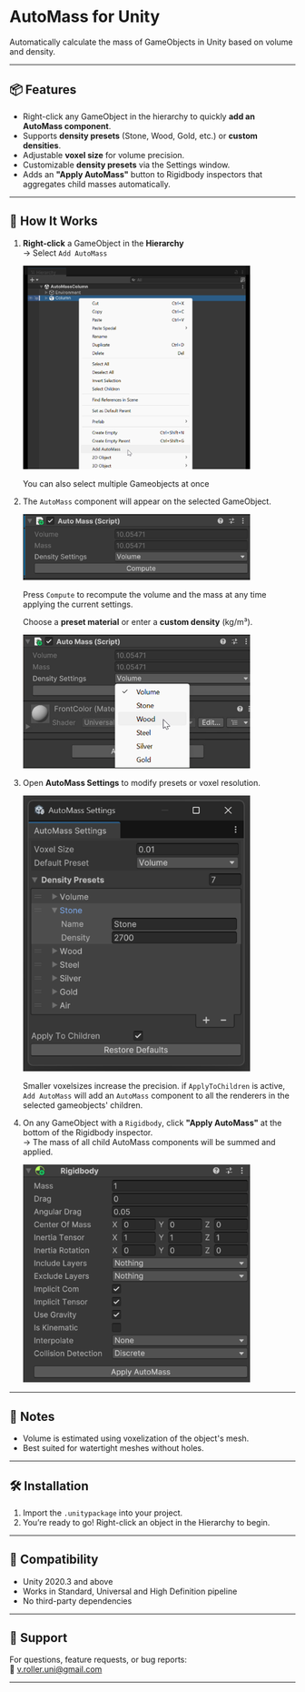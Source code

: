 # AutoMass for Unity
Automatically calculate the mass of GameObjects in Unity based on volume and density.

---

## 📦 Features
- Right-click any GameObject in the hierarchy to quickly **add an AutoMass component**.
- Supports **density presets** (Stone, Wood, Gold, etc.) or **custom densities**.
- Adjustable **voxel size** for volume precision.
- Customizable **density presets** via the Settings window.
- Adds an **"Apply AutoMass"** button to Rigidbody inspectors that aggregates child masses automatically.

---

## 🧩 How It Works

1. **Right-click** a GameObject in the **Hierarchy**  
   → Select `Add AutoMass`

   <img src="Documentation/ObjectMenu.png" alt="AutoMass Overview" style="width: 400px;"/>

   You can also select multiple Gameobjects at once

2. The `AutoMass` component will appear on the selected GameObject.
   
   <img src="Documentation/Component.png" alt="AutoMass Overview" style="width: 400px;"/>

   Press `Compute` to recompute the volume and the mass at any time applying the current settings.
   
   Choose a **preset material** or enter a **custom density** (kg/m³).

   <img src="Documentation/Component2.png" alt="AutoMass Overview" style="width: 400px;"/>

3. Open **AutoMass Settings** to modify presets or voxel resolution.

   <img src="Documentation/Settings.png" alt="AutoMass Overview" style="width: 400px;"/>

   Smaller voxelsizes increase the precision.
   if `ApplyToChildren` is active, `Add AutoMass` will add an `AutoMass` component to all the renderers in the selected gameobjects' children.

5. On any GameObject with a `Rigidbody`, click **"Apply AutoMass"** at the bottom of the Rigidbody inspector.  
   → The mass of all child AutoMass components will be summed and applied.

   <img src="Documentation/Rigidbody.png" alt="AutoMass Overview" style="width: 400px;"/>

---

## 📌 Notes
- Volume is estimated using voxelization of the object's mesh.
- Best suited for watertight meshes without holes.

---

## 🛠 Installation
1. Import the `.unitypackage` into your project.
2. You’re ready to go! Right-click an object in the Hierarchy to begin.

---

## 🧪 Compatibility
- Unity 2020.3 and above
- Works in Standard, Universal and High Definition pipeline
- No third-party dependencies

---

## 📮 Support
For questions, feature requests, or bug reports:  
📧 v.roller.uni@gmail.com  

---

